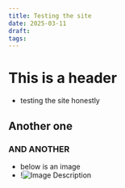 ```yaml
---
title: Testing the site
date: 2025-03-11
draft: 
tags:
---
```


# This is a header
- testing the site honestly
## Another one
### AND ANOTHER
- below is an image
- !![Image Description](/images/Pasted%20image%2020250311174039.png)